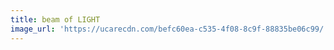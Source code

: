 ```yaml
---
title: beam of LIGHT
image_url: 'https://ucarecdn.com/befc60ea-c535-4f08-8c9f-88835be06c99/'
---
```


